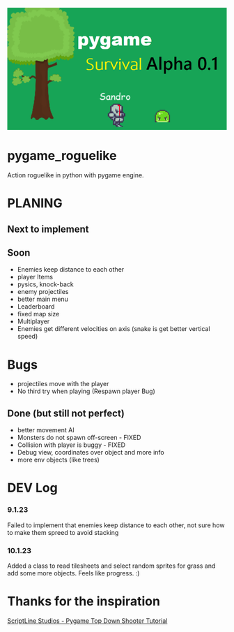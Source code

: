 ![game](doc/game_img.png)

# pygame_roguelike
Action roguelike in python with pygame engine.


# PLANING

## Next to implement


## Soon 
- Enemies keep distance to each other
- player Items
- pysics, knock-back
- enemy projectiles 
- better main menu 
- Leaderboard 
- fixed map size
- Multiplayer
- Enemies get different velocities on axis (snake is get better vertical speed)

# Bugs

- projectiles move with the player
- No third try when playing (Respawn player Bug)


## Done (but still not perfect)
- better movement AI
- Monsters do not spawn off-screen - FIXED 
- Collision with player is buggy - FIXED
- Debug view, coordinates over object and more info
- more env objects (like trees)


# DEV Log
### 9.1.23
Failed to implement that enemies keep distance to each other, not sure how to make them spreed to avoid stacking  
### 10.1.23
Added a class to read tilesheets and select random sprites for grass and add some more objects. Feels like progress. :)


# Thanks for the inspiration
[ScriptLine Studios - Pygame Top Down Shooter Tutorial](https://youtu.be/sVbFS9qEl4Y)
